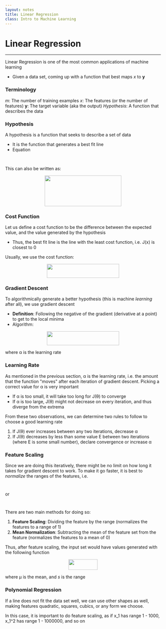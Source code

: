 ```yaml
---
layout: notes
title: Linear Regression
class: Intro to Machine Learning
---
```


# Linear Regression
---

Linear Regression is one of the most common applications of machine learning
* Given a data set, coming up with a function that best maps _x_ to __y__


### Terminology
_m_: The number of training examples
_x_: The features (or the number of features)
__y__: The target variable (aka the output)
_Hypothesis_: A function that describes the data

### Hypothesis
A hypothesis is a function that seeks to describe a set of data
* It is the function that generates a best fit line
* Equation
<p align="center"><img src="svgs/afce74144874023f611d8ae2009e0a9a.svg?invert_in_darkmode" align=middle width=289.1526pt height=16.438356pt/></p>

This can also be written as:

<p align="center"><img src="svgs/a7575407708261ab7cba20e9fe9e94a1.svg?invert_in_darkmode" align=middle width=247.9323pt height=98.63106pt/></p>

### Cost Function
Let us define a cost function to be the difference between the expected value, and the value generated by the hypothesis
* Thus, the best fit line is the line with the least cost function, i.e. J(x) is closest to 0

Usually, we use the cost function:
<p align="center"><img src="svgs/38e7c2fcfb9a7ed179624523a424dcb8.svg?invert_in_darkmode" align=middle width=233.49314999999999pt height=44.897324999999995pt/></p>

### Gradient Descent
To algorithmically generate a better hypothesis (this is machine _learning_ after all), we use gradient descent
* __Definition__: Following the negative of the gradient (derivative at a point) to get to the local minima
* Algorithm:
<p align="center"><img src="svgs/4ba13b8d8b1d0776c38f75926140fbdb.svg?invert_in_darkmode" align=middle width=233.79345pt height=44.897324999999995pt/></p>

where α is the learning rate

### Learning Rate
As mentioned in the previous section, α is the learning rate, i.e. the amount that the function "moves" after each iteration of gradient descent. Picking a correct value for α is very important
* If α is too small, it will take too long for J(θ) to converge
* If α is too large, J(θ) might not decrease on every iteration, and thus diverge from the extrema

From these two observations, we can determine two rules to follow to choose a good learning rate
1. If J(θ) ever increases between any two iterations, decrease α
2. If J(θ) decreases by less than some value E between two iterations (where E is some small number), declare convergence or increase α

### Feature Scaling
Since we are doing this iteratively, there might be no limit on how long it takes for gradient descent to work. To make it go faster, it is best to _normalize_ the ranges of the features, i.e.

<p align="center"><img src="svgs/d3d555e1f86e69f0ac9f485265133898.svg?invert_in_darkmode" align=middle width=87.92685pt height=13.059337499999998pt/></p>

or

<p align="center"><img src="svgs/24477ea0b9555b6ba5aecb9db0329ac9.svg?invert_in_darkmode" align=middle width=113.497725pt height=13.059337499999998pt/></p>

There are two main methods for doing so:
1. __Feature Scaling__: Dividing the feature by the range (normalizes the features to a range of 1)
2. __Mean Normalization__: Subtracting the mean of the feature set from the feature (normalizes the features to a mean of 0)

Thus, after feature scaling, the input set would have values generated with the following function

<p align="center"><img src="svgs/511b0b4d155263ac1ea1b38103cf725d.svg?invert_in_darkmode" align=middle width=93.66093pt height=34.451339999999995pt/></p>

where µ is the mean, and _s_ is the range

### Polynomial Regression
If a line does not fit the data set well, we can use other shapes as well, making features quadratic, squares, cubics, or any form we choose.

In this case, it is important to do feature scaling, as if x_1 has range 1 - 1000, x_1^2 has range 1 - 1000000, and so on